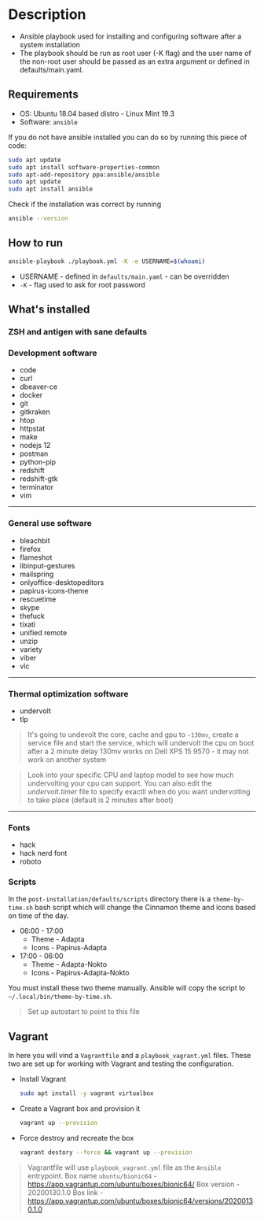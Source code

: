 # Description

- Ansible playbook used for installing and configuring software after a system installation
- The playbook should be run as root user (-K flag) and the user name of the non-root user should be passed as an extra argument or defined in defaults/main.yaml.

## Requirements

- OS: Ubuntu 18.04 based distro - Linux Mint 19.3
- Software: `ansible`

If you do not have ansible installed you can do so by running this piece of code:

```bash
sudo apt update
sudo apt install software-properties-common
sudo apt-add-repository ppa:ansible/ansible
sudo apt update
sudo apt install ansible
```

Check if the installation was correct by running

```bash
ansible --version
```

## How to run

```bash
ansible-playbook ./playbook.yml -K -e USERNAME=$(whoami)
```

- USERNAME - defined in `defaults/main.yaml` - can be overridden
- `-K` - flag used to ask for root password

## What's installed
### ZSH and antigen with sane defaults
### Development software
- code
- curl
- dbeaver-ce
- docker
- git
- gitkraken
- htop
- httpstat
- make
- nodejs 12
- postman
- python-pip
- redshift
- redshift-gtk
- terminator
- vim
---
### General use software
- bleachbit
- firefox
- flameshot
- libinput-gestures
- mailspring
- onlyoffice-desktopeditors
- papirus-icons-theme
- rescuetime
- skype
- thefuck
- tixati
- unified remote
- unzip
- variety
- viber
- vlc
---
### Thermal optimization software
- undervolt
- tlp
> It's going to undevolt the core, cache and gpu to `-130mv`, create a service file and start the service, which will undervolt the cpu on boot after a 2 minute delay
> 130mv works on Dell XPS 15 9570 - it may not work on another system

> Look into your specific CPU and laptop model to see how much undervolting your cpu can support. You can also edit the _undervolt.timer_ file to specify exactll when do you want undervolting to take place (default is 2 minutes after boot)
 ---
### Fonts
- hack
- hack nerd font
- roboto


### Scripts
In the `post-installation/defaults/scripts` directory there is a `theme-by-time.sh` bash script which will change the Cinnamon theme and icons based on time of the day.
- 06:00 - 17:00
    - Theme - Adapta
    - Icons - Papirus-Adapta
- 17:00 - 06:00
    - Theme - Adapta-Nokto
    - Icons - Papirus-Adapta-Nokto

You must install these two theme manually. Ansible will copy the script to `~/.local/bin/theme-by-time.sh`.

> Set up autostart to point to this file

## Vagrant
In here you will vind a `Vagrantfile` and a `playbook_vagrant.yml` files. These two are set up for working with Vagrant and testing the configuration.
- Install Vagrant
    ```bash
    sudo apt install -y vagrant virtualbox
    ```
- Create a Vagrant box and provision it
    ```bash
    vagrant up --provision
    ```
- Force destroy and recreate the box
    ```bash
    vagrant destory --force && vagrant up --provision
    ```

> Vagrantfile will use `playbook_vagrant.yml` file as the `Ansible` entrypoint.
> Box name `ubuntu/bionic64` - https://app.vagrantup.com/ubuntu/boxes/bionic64/
> Box version - 20200130.1.0
> Box link - https://app.vagrantup.com/ubuntu/boxes/bionic64/versions/20200130.1.0
